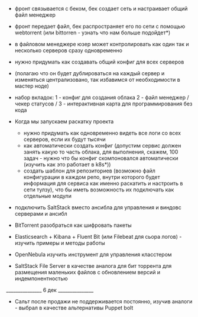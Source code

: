 - фронт связывается с беком, бек создает сеть и настраивает общий файл менеджер

- фронт передает файл, бек распространяет его по сети с помощью webtorrent (или bittorren - узнать что нам больше подойдет*)

- в файловом менеджере юзер может контролировать как один так и несколько серверов сразу одновременно

- нужно придумать как создавать общий конфиг для всех серверов
- (полагаю что он будет дублироваться на каждый сервер и изменяться централизовано, так избавимся от необходимости в мастер ноде)

- набор вкладок:
1 - конфиг для создания облака
2 - файл менеджер / чекер статусов /
3 - интерактивная карта для программирования без кода

- Когда мы запускаем раскатку проекта
  - нужно придумать как одновременно видеть все логи со всех серверов, если их будут тысячи
  - как автоматически создать конфиг (допустим сервис должен занять какую то часть облака, для выполнения, скажем,
     100 задач - нужно что бы конфиг скомпоновался автоматически (изучить как это работает в k8s*))
  - создать шаблон для репозиториев (возможно файл конфигурации в каждом репо, внутри которого будет информация для сервиса как именно раскатить и настроить в сети тулзу),
     что бы иметь возможность их подключать как отдельные модули


- подключить SaltStack  вместо ансибла для управления и виндовс серверами и ансибл
- BitTorrent  разобраться как шифровать пакеты
- Elasticsearch + Kibana + Fluent Bit (или Filebeat для сьора логов) - изучить примеры и методы работы

- OpenNebula изучить инструмент для управления класстером
- SaltStack File Server в качестве аналога для бит торрента для размещения маленьких файлов с обновлением версий и индемпонентностью 



_______________ 6 дек _______________
- Сальт после продажи не поддерживается постоянно, изучив аналоги - выбрал в качестве альтернативы Puppet bolt
